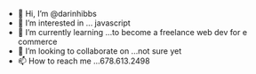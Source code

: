 - 👋 Hi, I’m @darinhibbs
- 👀 I’m interested in ... javascript
- 🌱 I’m currently learning ...to become a freelance web dev for e commerce 
- 💞️ I’m looking to collaborate on ...not sure yet
- 📫 How to reach me ...678.613.2498

<!---
darinhibbs/darinhibbs is a ✨ special ✨ repository because its `README.md` (this file) appears on your GitHub profile.
You can click the Preview link to take a look at your changes.
--->
